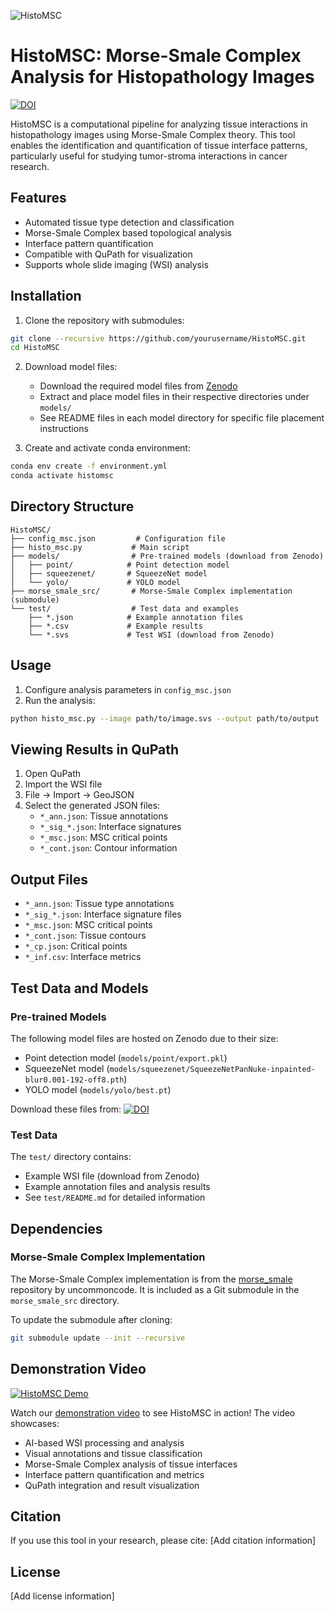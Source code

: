 ![HistoMSC](https://github.com/user-attachments/assets/52d786dd-9e8f-43b6-a900-5b843bac3b11)

# HistoMSC: Morse-Smale Complex Analysis for Histopathology Images


[![DOI](https://zenodo.org/badge/DOI/10.5281/zenodo.14510390.svg)](https://doi.org/10.5281/zenodo.14510390)


HistoMSC is a computational pipeline for analyzing tissue interactions in histopathology images using Morse-Smale Complex theory. This tool enables the identification and quantification of tissue interface patterns, particularly useful for studying tumor-stroma interactions in cancer research.

## Features

- Automated tissue type detection and classification
- Morse-Smale Complex based topological analysis
- Interface pattern quantification
- Compatible with QuPath for visualization
- Supports whole slide imaging (WSI) analysis

## Installation

1. Clone the repository with submodules:
```bash
git clone --recursive https://github.com/yourusername/HistoMSC.git
cd HistoMSC
```

2. Download model files:
   - Download the required model files from [Zenodo](https://doi.org/10.5281/zenodo.14510390)
   - Extract and place model files in their respective directories under `models/`
   - See README files in each model directory for specific file placement instructions

3. Create and activate conda environment:
```bash
conda env create -f environment.yml
conda activate histomsc
```

## Directory Structure

```
HistoMSC/
├── config_msc.json         # Configuration file
├── histo_msc.py           # Main script
├── models/                # Pre-trained models (download from Zenodo)
│   ├── point/            # Point detection model
│   ├── squeezenet/       # SqueezeNet model
│   └── yolo/             # YOLO model
├── morse_smale_src/       # Morse-Smale Complex implementation (submodule)
└── test/                  # Test data and examples
    ├── *.json            # Example annotation files
    ├── *.csv             # Example results
    └── *.svs             # Test WSI (download from Zenodo)
```

## Usage

1. Configure analysis parameters in `config_msc.json`
2. Run the analysis:
```bash
python histo_msc.py --image path/to/image.svs --output path/to/output
```

## Viewing Results in QuPath

1. Open QuPath
2. Import the WSI file
3. File -> Import -> GeoJSON
4. Select the generated JSON files:
   - `*_ann.json`: Tissue annotations
   - `*_sig_*.json`: Interface signatures
   - `*_msc.json`: MSC critical points
   - `*_cont.json`: Contour information

## Output Files

- `*_ann.json`: Tissue type annotations
- `*_sig_*.json`: Interface signature files
- `*_msc.json`: MSC critical points
- `*_cont.json`: Tissue contours
- `*_cp.json`: Critical points
- `*_inf.csv`: Interface metrics

## Test Data and Models

### Pre-trained Models
The following model files are hosted on Zenodo due to their size:
- Point detection model (`models/point/export.pkl`)
- SqueezeNet model (`models/squeezenet/SqueezeNetPanNuke-inpainted-blur0.001-192-off8.pth`)
- YOLO model (`models/yolo/best.pt`)

Download these files from: [![DOI](https://zenodo.org/badge/DOI/10.5281/zenodo.14510390.svg)](https://doi.org/10.5281/zenodo.14510390)

### Test Data
The `test/` directory contains:
- Example WSI file (download from Zenodo)
- Example annotation files and analysis results
- See `test/README.md` for detailed information

## Dependencies

### Morse-Smale Complex Implementation
The Morse-Smale Complex implementation is from the [morse_smale](https://github.com/uncommoncode/morse_smale) repository by uncommoncode. It is included as a Git submodule in the `morse_smale_src` directory.

To update the submodule after cloning:
```bash
git submodule update --init --recursive
```
## Demonstration Video
[![HistoMSC Demo](https://img.youtube.com/vi/KkOd9mL6X2E/0.jpg)](https://www.youtube.com/watch?v=KkOd9mL6X2E)

Watch our [demonstration video](https://youtu.be/KkOd9mL6X2E) to see HistoMSC in action! The video showcases:
- AI-based WSI processing and analysis
- Visual annotations and tissue classification
- Morse-Smale Complex analysis of tissue interfaces
- Interface pattern quantification and metrics
- QuPath integration and result visualization
## Citation

If you use this tool in your research, please cite:
[Add citation information]

## License

[Add license information]
